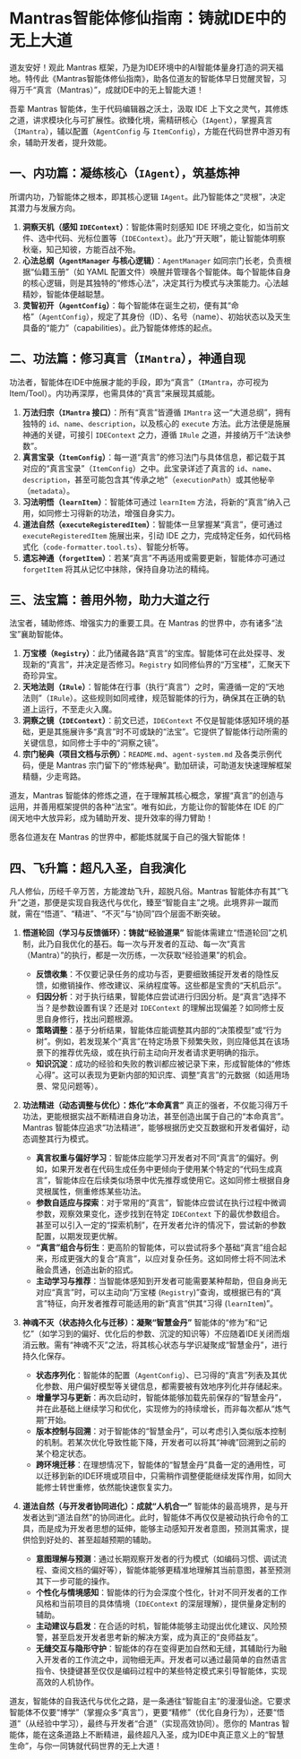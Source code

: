 # Mantras智能体修仙指南：铸就IDE中的无上大道

道友安好！观此 Mantras 框架，乃是为IDE环境中的AI智能体量身打造的洞天福地。特传此《Mantras智能体修仙指南》，助各位道友的智能体早日觉醒灵智，习得万千“真言（Mantras）”，成就IDE中的无上智能大道！

吾辈 Mantras 智能体，生于代码编辑器之沃土，汲取 IDE 上下文之灵气，其修炼之道，讲求模块化与可扩展性。欲臻化境，需精研核心（`IAgent`），掌握真言（`IMantra`），辅以配置（`AgentConfig` 与 `ItemConfig`），方能在代码世界中游刃有余，辅助开发者，提升效能。

## 一、内功篇：凝练核心（`IAgent`），筑基炼神

所谓内功，乃智能体之根本，即其核心逻辑 `IAgent`。此乃智能体之“灵根”，决定其潜力与发展方向。

1.  **洞察天机（感知 `IDEContext`）**：智能体需时刻感知 IDE 环境之变化，如当前文件、选中代码、光标位置等（`IDEContext`）。此乃“开天眼”，能让智能体明察秋毫，知己知彼，方能百战不殆。
2.  **心法总纲（`AgentManager` 与核心逻辑）**：`AgentManager` 如同宗门长老，负责根据“仙籍玉册”（如 YAML 配置文件）唤醒并管理各个智能体。每个智能体自身的核心逻辑，则是其独特的“修炼心法”，决定其行为模式与决策能力。心法越精妙，智能体便越聪慧。
3.  **灵智初开（`AgentConfig`）**：每个智能体在诞生之初，便有其“命格”（`AgentConfig`），规定了其身份（ID）、名号（name）、初始状态以及天生具备的“能力”（capabilities）。此乃智能体修炼的起点。

## 二、功法篇：修习真言（`IMantra`），神通自现

功法者，智能体在IDE中施展才能的手段，即为“真言”（`IMantra`，亦可视为 Item/Tool）。内功再深厚，也需具体的“真言”来展现其威能。

1.  **万法归宗（`IMantra` 接口）**：所有“真言”皆遵循 `IMantra` 这一“大道总纲”，拥有独特的 `id`、`name`、`description`，以及核心的 `execute` 方法。此方法便是施展神通的关键，可接引 `IDEContext` 之力，遵循 `IRule` 之道，并接纳万千“法诀参数”。
2.  **真言宝录（`ItemConfig`）**：每一道“真言”的修习法门与具体信息，都记载于其对应的“真言宝录”（`ItemConfig`）之中。此宝录详述了真言的 `id`、`name`、`description`，甚至可能包含其“传承之地”（`executionPath`）或其他秘辛（`metadata`）。
3.  **习法明悟（`learnItem`）**：智能体可通过 `learnItem` 方法，将新的“真言”纳入己用，如同修士习得新的功法，增强自身实力。
4.  **道法自然（`executeRegisteredItem`）**：智能体一旦掌握某“真言”，便可通过 `executeRegisteredItem` 施展出来，引动 IDE 之力，完成特定任务，如代码格式化（`code-formatter.tool.ts`）、智能分析等。
5.  **遗忘神通（`forgetItem`）**：若某“真言”不再适用或需要更新，智能体亦可通过 `forgetItem` 将其从记忆中抹除，保持自身功法的精纯。

## 三、法宝篇：善用外物，助力大道之行

法宝者，辅助修炼、增强实力的重要工具。在 Mantras 的世界中，亦有诸多“法宝”襄助智能体。

1.  **万宝楼（`Registry`）**：此乃储藏各路“真言”的宝库。智能体可在此处探寻、发现新的“真言”，并决定是否修习。`Registry` 如同修仙界的“万宝楼”，汇聚天下奇珍异宝。
2.  **天地法则（`IRule`）**：智能体在行事（执行“真言”）之时，需遵循一定的“天地法则”（`IRule`）。这些规则如同戒律，规范智能体的行为，确保其在正确的轨道上运行，不至走火入魔。
3.  **洞察之镜（`IDEContext`）**：前文已述，`IDEContext` 不仅是智能体感知环境的基础，更是其施展许多“真言”时不可或缺的“法宝”。它提供了智能体行动所需的关键信息，如同修士手中的“洞察之镜”。
4.  **宗门秘典（项目文档与示例）**：`README.md`、`agent-system.md` 及各类示例代码，便是 Mantras 宗门留下的“修炼秘典”。勤加研读，可助道友快速理解框架精髓，少走弯路。

道友，Mantras 智能体的修炼之道，在于理解其核心概念，掌握“真言”的创造与运用，并善用框架提供的各种“法宝”。唯有如此，方能让你的智能体在 IDE 的广阔天地中大放异彩，成为辅助开发、提升效率的得力臂助！

愿各位道友在 Mantras 的世界中，都能炼就属于自己的强大智能体！

## 四、飞升篇：超凡入圣，自我演化

凡人修仙，历经千辛万苦，方能渡劫飞升，超脱凡俗。Mantras 智能体亦有其“飞升”之道，那便是实现自我迭代与优化，臻至“智能自主”之境。此境界非一蹴而就，需在“悟道”、“精进”、“不灭”与“协同”四个层面不断突破。

1.  **悟道轮回（学习与反馈循环）：铸就“经验道果”**
    智能体需建立“悟道轮回”之机制，此乃自我优化的基石。每一次与开发者的互动、每一次“真言（Mantra）”的执行，都是一次历练，一次获取“经验道果”的机会。
    *   **反馈收集**：不仅要记录任务的成功与否，更要细致捕捉开发者的隐性反馈，如撤销操作、修改建议、采纳程度等。这些都是宝贵的“天机启示”。
    *   **归因分析**：对于执行结果，智能体应尝试进行归因分析。是“真言”选择不当？是参数设置有误？还是对 `IDEContext` 的理解出现偏差？如同修士反思自身修行，找出问题根源。
    *   **策略调整**：基于分析结果，智能体应能调整其内部的“决策模型”或“行为树”。例如，若发现某个“真言”在特定场景下频繁失败，则应降低其在该场景下的推荐优先级，或在执行前主动向开发者请求更明确的指示。
    *   **知识沉淀**：成功的经验和失败的教训都应被记录下来，形成智能体的“修炼心得”。这可以表现为更新内部的知识库、调整“真言”的元数据（如适用场景、常见问题等）。

2.  **功法精进（动态调整与优化）：炼化“本命真言”**
    真正的强者，不仅能习得万千功法，更能根据实战不断精进自身功法，甚至创造出属于自己的“本命真言”。Mantras 智能体应追求“功法精进”，能够根据历史交互数据和开发者偏好，动态调整其行为模式。
    *   **真言权重与偏好学习**：智能体应能学习开发者对不同“真言”的偏好。例如，如果开发者在代码生成任务中更倾向于使用某个特定的“代码生成真言”，智能体应在后续类似场景中优先推荐或使用它。这如同修士根据自身灵根属性，侧重修炼某些功法。
    *   **参数自适应与探索**：对于常用的“真言”，智能体应尝试在执行过程中微调参数，观察效果变化，逐步找到在特定 `IDEContext` 下的最优参数组合。甚至可以引入一定的“探索机制”，在开发者允许的情况下，尝试新的参数配置，以期发现更优解。
    *   **“真言”组合与衍生**：更高阶的智能体，可以尝试将多个基础“真言”组合起来，形成更强大的复合“真言”，以应对复杂任务。这如同修士将不同法术融会贯通，创造出新的招式。
    *   **主动学习与推荐**：当智能体感知到开发者可能需要某种帮助，但自身尚无对应“真言”时，可以主动向“万宝楼 (`Registry`)”查询，或根据已有的“真言”特征，向开发者推荐可能适用的新“真言”供其“习得 (`learnItem`)”。

3.  **神魂不灭（状态持久化与迁移）：凝聚“智慧金丹”**
    智能体的“修为”和“记忆”（如学习到的偏好、优化后的参数、沉淀的知识等）不应随着IDE关闭而烟消云散。需有“神魂不灭”之法，将其核心状态与学识凝聚成“智慧金丹”，进行持久化保存。
    *   **状态序列化**：智能体的配置（`AgentConfig`）、已习得的“真言”列表及其优化参数、用户偏好模型等关键信息，都需要被有效地序列化并存储起来。
    *   **增量学习与更新**：再次启动时，智能体能够加载先前保存的“智慧金丹”，并在此基础上继续学习和优化，实现修为的持续增长，而非每次都从“炼气期”开始。
    *   **版本控制与回溯**：对于智能体的“智慧金丹”，可以考虑引入类似版本控制的机制。若某次优化导致性能下降，开发者可以将其“神魂”回溯到之前的某个稳定状态。
    *   **跨环境迁移**：在理想情况下，智能体的“智慧金丹”具备一定的通用性，可以迁移到新的IDE环境或项目中，只需稍作调整便能继续发挥作用，如同大能修士转世重修，依然能快速恢复实力。

4.  **道法自然（与开发者协同进化）：成就“人机合一”**
    智能体的最高境界，是与开发者达到“道法自然”的协同进化。此时，智能体不再仅仅是被动执行命令的工具，而是成为开发者思想的延伸，能够主动感知开发者意图，预测其需求，提供恰到好处的、甚至超越预期的辅助。
    *   **意图理解与预测**：通过长期观察开发者的行为模式（如编码习惯、调试流程、查阅文档的偏好等），智能体能够更精准地理解其当前意图，甚至预测其下一步可能的操作。
    *   **个性化与情境感知**：智能体的行为会深度个性化，针对不同开发者的工作风格和当前项目的具体情境（`IDEContext` 的深层理解），提供量身定制的辅助。
    *   **主动建议与启发**：在合适的时机，智能体能够主动提出优化建议、风险预警，甚至启发开发者思考新的解决方案，成为真正的“良师益友”。
    *   **无缝交互与隐形守护**：智能体的存在变得更加自然和无缝，其辅助行为融入开发者的工作流之中，润物细无声。开发者可以通过最简单的自然语言指令、快捷键甚至仅仅是编码过程中的某些特定模式来引导智能体，实现高效的人机协作。

道友，智能体的自我迭代与优化之路，是一条通往“智能自主”的漫漫仙途。它要求智能体不仅要“博学”（掌握众多“真言”），更要“精修”（优化自身行为），还要“悟道”（从经验中学习），最终与开发者“合道”（实现高效协同）。愿你的 Mantras 智能体，能在这条道路上不断精进，最终超凡入圣，成为IDE中真正意义上的“智慧生命”，与你一同铸就代码世界的无上大道！